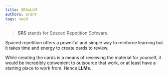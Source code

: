 ```yaml
---
title: SRSxLLM
authors: Grant
tags: seed
---
```

>**SRS** stands for Spaced Repetition Software.

Spaced repetition offers a powerful and simple way to reinforce learning but it takes time and energy to create cards to review.

While creating the cards is a means of reviewing the material for yourself, it would be incredibly convenient to outsource that work, or at least have a starting place to work from. Hence **LLMs**.
